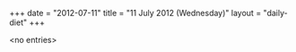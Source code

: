 +++
date = "2012-07-11"
title = "11 July 2012 (Wednesday)"
layout = "daily-diet"
+++

<p>&lt;no entries&gt;</p>
